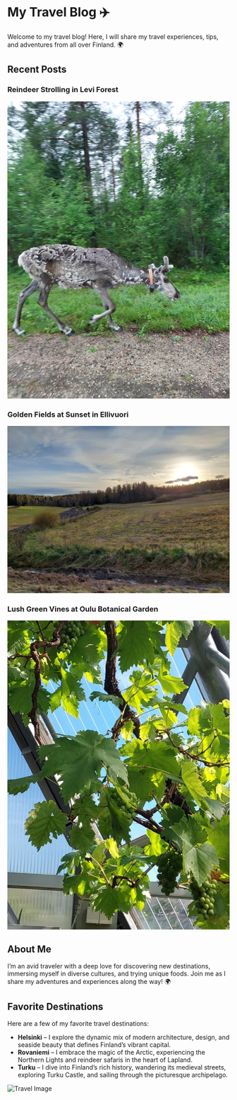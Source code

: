 
# My Travel Blog ✈️

Welcome to my travel blog! Here, I will share my travel experiences, tips, and adventures from all over Finland. 🌍

## Recent Posts

### Reindeer Strolling in Levi Forest  
![Levi](./Reindeer.jpg)

### Golden Fields at Sunset in Ellivuori  
![Ellivuori](./Ellivuori.jpg)

### Lush Green Vines at Oulu Botanical Garden  
![Oulu Botanical Garden](./Garden.jpg)

## About Me

I’m an avid traveler with a deep love for discovering new destinations, immersing myself in diverse cultures, and trying unique foods. Join me as I share my adventures and experiences along the way! 🌍

## Favorite Destinations

Here are a few of my favorite travel destinations:
- **Helsinki** – I explore the dynamic mix of modern architecture, design, and seaside beauty that defines Finland’s vibrant capital.
- **Rovaniemi** – I embrace the magic of the Arctic, experiencing the Northern Lights and reindeer safaris in the heart of Lapland.
- **Turku** – I dive into Finland’s rich history, wandering its medieval streets, exploring Turku Castle, and sailing through the picturesque archipelago.

![Travel Image](./Travel-Blog.jpg)
